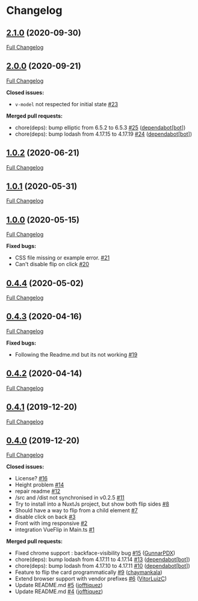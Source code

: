 # Changelog

## [2.1.0](https://github.com/kgrandemange/vue-flip/tree/2.1.0) (2020-09-30)

[Full Changelog](https://github.com/kgrandemange/vue-flip/compare/2.0.0...2.1.0)

## [2.0.0](https://github.com/kgrandemange/vue-flip/tree/2.0.0) (2020-09-21)

[Full Changelog](https://github.com/kgrandemange/vue-flip/compare/1.0.2...2.0.0)

**Closed issues:**

- `v-model` not respected for initial state [\#23](https://github.com/kgrandemange/vue-flip/issues/23)

**Merged pull requests:**

- chore\(deps\): bump elliptic from 6.5.2 to 6.5.3 [\#25](https://github.com/kgrandemange/vue-flip/pull/25) ([dependabot[bot]](https://github.com/apps/dependabot))
- chore\(deps\): bump lodash from 4.17.15 to 4.17.19 [\#24](https://github.com/kgrandemange/vue-flip/pull/24) ([dependabot[bot]](https://github.com/apps/dependabot))

## [1.0.2](https://github.com/kgrandemange/vue-flip/tree/1.0.2) (2020-06-21)

[Full Changelog](https://github.com/kgrandemange/vue-flip/compare/1.0.1...1.0.2)

## [1.0.1](https://github.com/kgrandemange/vue-flip/tree/1.0.1) (2020-05-31)

[Full Changelog](https://github.com/kgrandemange/vue-flip/compare/1.0.0...1.0.1)

## [1.0.0](https://github.com/kgrandemange/vue-flip/tree/1.0.0) (2020-05-15)

[Full Changelog](https://github.com/kgrandemange/vue-flip/compare/0.4.4...1.0.0)

**Fixed bugs:**

- CSS file missing or example error. [\#21](https://github.com/kgrandemange/vue-flip/issues/21)
- Can't disable flip on click [\#20](https://github.com/kgrandemange/vue-flip/issues/20)

## [0.4.4](https://github.com/kgrandemange/vue-flip/tree/0.4.4) (2020-05-02)

[Full Changelog](https://github.com/kgrandemange/vue-flip/compare/0.4.3...0.4.4)

## [0.4.3](https://github.com/kgrandemange/vue-flip/tree/0.4.3) (2020-04-16)

[Full Changelog](https://github.com/kgrandemange/vue-flip/compare/0.4.2...0.4.3)

**Fixed bugs:**

- Following the Readme.md but its not working [\#19](https://github.com/kgrandemange/vue-flip/issues/19)

## [0.4.2](https://github.com/kgrandemange/vue-flip/tree/0.4.2) (2020-04-14)

[Full Changelog](https://github.com/kgrandemange/vue-flip/compare/0.4.1...0.4.2)

## [0.4.1](https://github.com/kgrandemange/vue-flip/tree/0.4.1) (2019-12-20)

[Full Changelog](https://github.com/kgrandemange/vue-flip/compare/0.4.0...0.4.1)

## [0.4.0](https://github.com/kgrandemange/vue-flip/tree/0.4.0) (2019-12-20)

[Full Changelog](https://github.com/kgrandemange/vue-flip/compare/1697af0765c260c31be78be3b59a6b236cce85cc...0.4.0)

**Closed issues:**

- License? [\#16](https://github.com/kgrandemange/vue-flip/issues/16)
- Height problem [\#14](https://github.com/kgrandemange/vue-flip/issues/14)
- repair readme [\#12](https://github.com/kgrandemange/vue-flip/issues/12)
- /src and /dist not synchronised in v0.2.5 [\#11](https://github.com/kgrandemange/vue-flip/issues/11)
- Try to install into a NuxtJs project, but show both flip sides [\#8](https://github.com/kgrandemange/vue-flip/issues/8)
- Should have a way to flip from a child element [\#7](https://github.com/kgrandemange/vue-flip/issues/7)
- disable click on back [\#3](https://github.com/kgrandemange/vue-flip/issues/3)
- Front with img responsive [\#2](https://github.com/kgrandemange/vue-flip/issues/2)
- integration VueFlip in Main.ts [\#1](https://github.com/kgrandemange/vue-flip/issues/1)

**Merged pull requests:**

- Fixed chrome support : backface-visibility bug [\#15](https://github.com/kgrandemange/vue-flip/pull/15) ([GunnarPDX](https://github.com/GunnarPDX))
- chore\(deps\): bump lodash from 4.17.11 to 4.17.14 [\#13](https://github.com/kgrandemange/vue-flip/pull/13) ([dependabot[bot]](https://github.com/apps/dependabot))
- chore\(deps\): bump lodash from 4.17.10 to 4.17.11 [\#10](https://github.com/kgrandemange/vue-flip/pull/10) ([dependabot[bot]](https://github.com/apps/dependabot))
- Feature to flip the card programmatically [\#9](https://github.com/kgrandemange/vue-flip/pull/9) ([chaymankala](https://github.com/chaymankala))
- Extend browser support with vendor prefixes [\#6](https://github.com/kgrandemange/vue-flip/pull/6) ([VitorLuizC](https://github.com/VitorLuizC))
- Update README.md [\#5](https://github.com/kgrandemange/vue-flip/pull/5) ([jofftiquez](https://github.com/jofftiquez))
- Update README.md [\#4](https://github.com/kgrandemange/vue-flip/pull/4) ([jofftiquez](https://github.com/jofftiquez))
